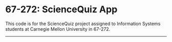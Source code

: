 67-272: ScienceQuiz App
===

This code is for the ScienceQuiz project assigned to Information Systems students at Carnegie Mellon University in 67-272. 

---
